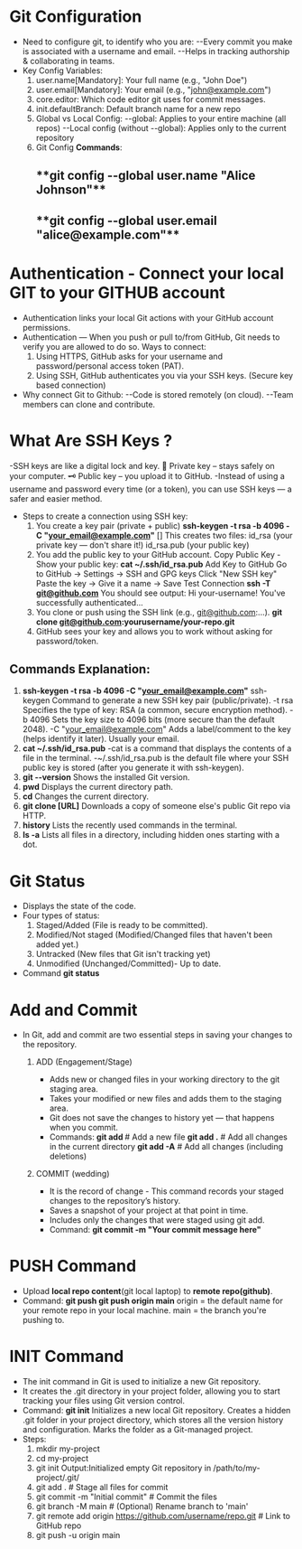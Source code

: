 ## <h1>Git Configuration</h1>
- Need to configure git, to identify who you are:
  --Every commit you make is associated with a username and email.
  --Helps in tracking authorship & collaborating in teams.
- Key Config Variables:
  1. user.name[Mandatory]: Your full name (e.g., "John Doe")
  2. user.email[Mandatory]: Your email (e.g., "john@example.com")
  3. core.editor: Which code editor git uses for commit messages.
  4. init.defaultBranch: Default branch name for a new repo
  5. Global vs Local Config:
     --global: Applies to your entire machine (all repos)
     --Local config (without --global): Applies only to the current repository
  6. Git Config **Commands**:
     <h2>**git config --global user.name "Alice Johnson"**</h2>
     <h2>**git config --global user.email "alice@example.com"**</h2>

## <h1>Authentication - Connect your local GIT to your GITHUB account</h1>
- Authentication links your local Git actions with your GitHub account permissions.
- Authentication — When you push or pull to/from GitHub, Git needs to verify you are allowed to do so. Ways to connect:
  1. Using HTTPS, GitHub asks for your username and password/personal access token (PAT).
  2. Using SSH, GitHub authenticates you via your SSH keys. (Secure key based connection)
- Why connect Git to Github:
  --Code is stored remotely (on cloud).
  --Team members can clone and contribute.

## <h1>What Are SSH Keys ?</h1>
-SSH keys are like a digital lock and key.
🔑 Private key – stays safely on your computer.
🗝️ Public key – you upload it to GitHub.
-Instead of using a username and password every time (or a token), you can use SSH keys — a safer and easier method.
- Steps to create a connection using SSH key:
  1. You create a key pair (private + public) 
     **ssh-keygen -t rsa -b 4096 -C "your_email@example.com"**
     []
     This creates two files:
        id_rsa (your private key — don't share it!)
        id_rsa.pub (your public key)
  3. You add the public key to your GitHub account.
     Copy Public Key -Show your public key:
     **cat ~/.ssh/id_rsa.pub**
     Add Key to GitHub
       Go to GitHub → Settings → SSH and GPG keys
       Click "New SSH key"
       Paste the key → Give it a name → Save
     Test Connection
     **ssh -T git@github.com**
     You should see output: Hi your-username! You've successfully authenticated...
  4. You clone or push using the SSH link (e.g., git@github.com:...).
     **git clone git@github.com:yourusername/your-repo.git**
  5. GitHub sees your key and allows you to work without asking for password/token.
 
## Commands Explanation:
1. **ssh-keygen -t rsa -b 4096 -C "your_email@example.com"**
ssh-keygen	Command to generate a new SSH key pair (public/private).
-t rsa	Specifies the type of key: RSA (a common, secure encryption method).
-b 4096	Sets the key size to 4096 bits (more secure than the default 2048).
-C "your_email@example.com"	Adds a label/comment to the key (helps identify it later). Usually your email.
2. **cat ~/.ssh/id_rsa.pub**
-cat is a command that displays the contents of a file in the terminal.
-~/.ssh/id_rsa.pub is the default file where your SSH public key is stored (after you generate it with ssh-keygen).
3. **git --version**
   Shows the installed Git version.
4. **pwd**
   Displays the current directory path.
5. **cd**
   Changes the current directory.
6. **git clone \[URL]**
   Downloads a copy of someone else's public Git repo via HTTP.
7. **history**
   Lists the recently used commands in the terminal.
8. **ls -a**
   Lists all files in a directory, including hidden ones starting with a dot.

## <h1>Git Status</h1>
- Displays the state of the code.
- Four types of status:
  1. Staged/Added (File is ready to be committed).
  2. Modified/Not staged (Modified/Changed files that haven't been added yet.)
  3. Untracked (New files that Git isn't tracking yet)
  4. Unmodified (Unchanged/Committed)- Up to date.
- Command
  **git status**
 
## <h1>Add and Commit</h1>
- In Git, add and commit are two essential steps in saving your changes to the repository.
  1. ADD (Engagement/Stage)
     - Adds new or changed files in your working directory to the git staging area.
     - Takes your modified or new files and adds them to the staging area.
     - Git does not save the changes to history yet — that happens when you commit.
     - Commands:
       **git add <filename>**        # Add a new file
       **git add .**                 # Add all changes in the current directory
       **git add -A**                # Add all changes (including deletions)

  2. COMMIT (wedding)
     - It is the record of change - This command records your staged changes to the repository’s history.
     - Saves a snapshot of your project at that point in time.
     - Includes only the changes that were staged using git add.
     - Command:
       **git commit -m "Your commit message here"**

## <h1>PUSH Command</h1>
- Upload **local repo content**(git local laptop) to **remote repo(github)**.
- Command:
  **git push <remote> <branch>**
  **git push origin main**
  origin = the default name for your remote repo in your local machine.
  main = the branch you're pushing to.

## <h1>INIT Command</h1>
- The init command in Git is used to initialize a new Git repository. 
- It creates the .git directory in your project folder, allowing you to start tracking your files using Git version control.
- Command:
  **git init**
  Initializes a new local Git repository.
  Creates a hidden .git folder in your project directory, which stores all the version history and configuration.
  Marks the folder as a Git-managed project.
- Steps:
   1. mkdir my-project
   2. cd my-project
   3. git init    Output:Initialized empty Git repository in /path/to/my-project/.git/
   4. git add .                  # Stage all files for commit
   5. git commit -m "Initial commit"  # Commit the files
   6. git branch -M main         # (Optional) Rename branch to 'main'
   7. git remote add origin https://github.com/username/repo.git  # Link to GitHub repo
   8. git push -u origin main  




